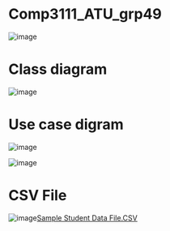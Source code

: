 # Comp3111_ATU_grp49

![image](https://user-images.githubusercontent.com/73022933/196029562-57691acf-d912-4b96-b38f-6deaaca4a675.png)


# Class diagram
![image](https://user-images.githubusercontent.com/73022933/196039406-90f2e555-5666-48f7-8ff4-6c9181f729ff.png)

# Use case digram
![image](https://user-images.githubusercontent.com/73022933/196039419-682b05b5-e680-47cf-9bc7-db3727f9fc62.png)


![image](https://user-images.githubusercontent.com/73022933/196039494-ee6bce17-6422-468a-8e3e-5f86d57f7cb9.png)


# CSV File
![image](https://user-images.githubusercontent.com/73022933/196039419-682b05b5-e680-47cf-9bc7-db3727f9fc62.png)[Sample Student Data File.CSV](https://github.com/adamwong1012/Comp3111-ATU-Grp49/files/10031325/Sample.Student.Data.File.CSV)

